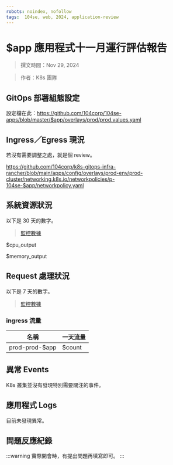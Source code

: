 ```yaml
---
robots: noindex, nofollow
tags:  104se, web, 2024, application-review
---
```


# $app 應用程式十一月運行評估報告

> 撰文時間：Nov 29, 2024

> 作者：K8s 團隊

## GitOps 部署組態設定

設定檔在此：https://github.com/104corp/104se-apps/blob/master/$app/overlays/prod/prod.values.yaml

## Ingress／Egress 現況

若沒有需要調整之處，就是個 review。

https://github.com/104corp/k8s-gitops-infra-rancher/blob/main/apps/config/overlays/prod-env/prod-cluster/networking.k8s.io/networkpolicies/p-104se-$app/networkpolicy.yaml

## 系統資源狀況
以下是 30 天的數字。
> [監控數據](https://grafana.apps.k8s.104dc.com/k8s/clusters/c-m-vpjqbm2z/api/v1/namespaces/cattle-monitoring-system/services/http:rancher-monitoring-grafana:80/proxy/d/a164a7f0339f99e89cea5cb47e9be617/kubernetes-compute-resources-workload?orgId=1&from=now-7d&to=now&var-datasource=Prometheus&var-cluster=&var-namespace=p-104se-$app&var-type=deployment&var-workload=prod-prod-$app-web)

$cpu_output

$memory_output

## Request 處理狀況

以下是 7 天的數字。

> [監控數據](https://grafana.apps.k8s.104dc.com/k8s/clusters/c-m-vpjqbm2z/api/v1/namespaces/cattle-monitoring-system/services/http:rancher-monitoring-grafana:80/proxy/d/4GFbkOsZk/nginx-request-handling-performance?orgId=1&refresh=30s&var-datasource=Prometheus&var-ingress=prod-prod-$app-web&from=now-7d&to=now)

### ingress 流量


| 名稱 | 一天流量 |
| --- | --- |
| prod-prod-$app    |  $count   |

## 異常 Events

K8s 叢集並沒有發現特別需要關注的事件。

## 應用程式 Logs

目前未發現異常。

## 問題反應紀錄

:::warning
實際開會時，有提出問題再填寫即可。
:::
